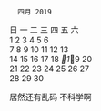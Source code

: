       四月 2019         
日 一 二 三 四 五 六  
    1  2  3  4  5  6  
 7  8  9 10 11 12 13  
14 15 16 17 18 _1_9 20  
21 22 23 24 25 26 27  
28 29 30              
                      
居然还有乱码  不科学啊
